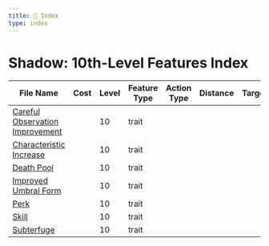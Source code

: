 ```yaml
---
title: 📑 Index
type: index
---
```


# Shadow: 10th-Level Features Index

| File Name                                                                 | Cost | Level | Feature Type | Action Type | Distance | Target |
| ------------------------------------------------------------------------- | ---- | ----- | ------------ | ----------- | -------- | ------ |
| [Careful Observation Improvement](../Careful%20Observation%20Improvement) |      | 10    | trait        |             |          |        |
| [Characteristic Increase](../Characteristic%20Increase)                   |      | 10    | trait        |             |          |        |
| [Death Pool](../Death%20Pool)                                             |      | 10    | trait        |             |          |        |
| [Improved Umbral Form](../Improved%20Umbral%20Form)                       |      | 10    | trait        |             |          |        |
| [Perk](../Perk)                                                           |      | 10    | trait        |             |          |        |
| [Skill](../Skill)                                                         |      | 10    | trait        |             |          |        |
| [Subterfuge](../Subterfuge)                                               |      | 10    | trait        |             |          |        |
